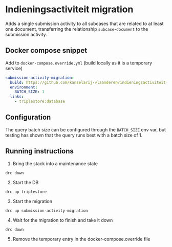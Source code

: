 # Indieningsactiviteit migration

Adds a single submission activity to all subcases that are related to at least one document, transferring the relationship `subcase`-`document` to the submission activity.

## Docker compose snippet

Add to `docker-compose.override.yml` (build  locally as it is a temporary service)
```yml
submission-activity-migration:
  build: https://github.com/kanselarij-vlaanderen/indieningsactiviteit-migration-service.git
  environment:
    BATCH_SIZE: 1
  links:
    - triplestore:database

```

## Configuration
The query batch size can be configured through the `BATCH_SIZE` env var, but testing has shown that the query runs best with a batch size of 1.

## Running instructions
1. Bring the stack into a maintenance state
```
drc down
```
2. Start the DB
```
drc up triplestore
```
3. Start the migration
```
drc up submission-activity-migration
```
4. Wait for the migration to finish and take it down
```
drc down
```
5. Remove the temporary entry in the docker-compose.override file